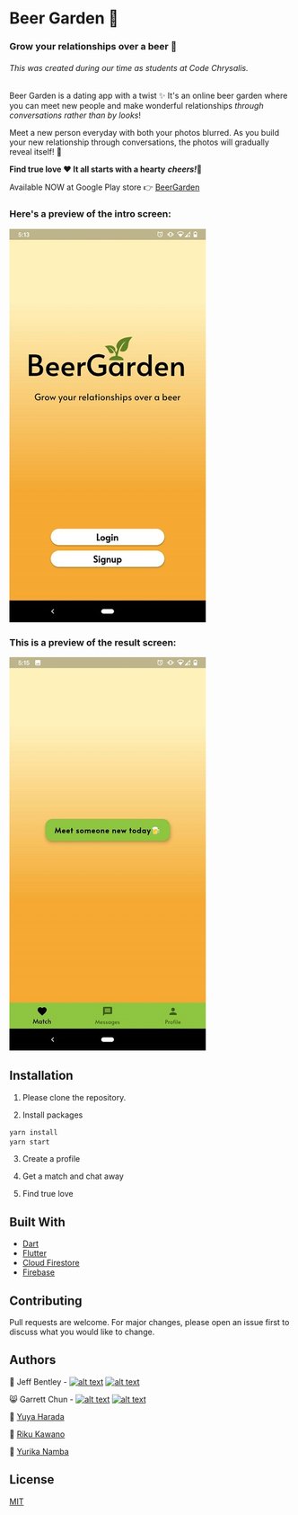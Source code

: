 # Beer Garden 🌱
### Grow your relationships over a beer 🍻

###### This was created during our time as students at Code Chrysalis.

Beer Garden is a dating app with a twist ✨ It's an online beer garden where you can meet new people and make wonderful relationships *through conversations rather than by looks*!

Meet a new person everyday with both your photos blurred. As you build your new relationship through conversations, the photos will gradually reveal itself! 🎉

**Find true love ♥️ It all starts with a hearty** ***cheers!***🍻 

Available NOW at Google Play store 👉 [BeerGarden](https://play.google.com/store/)

### Here's a preview of the intro screen:

![BeerGarden1](./images/welcome.jpg)

### This is a preview of the result screen:

![BeerGarden2](./images/match.jpg)


## Installation

1. Please clone the repository.

2. Install packages

```bash
yarn install
yarn start
```

3.  Create a profile

4.  Get a match and chat away

5.  Find true love

## Built With

- [Dart](https://dart.dev/)
- [Flutter](https://flutter.dev/)
- [Cloud Firestore](https://cloud.google.com/firestore)
- [Firebase](https://firebase.google.com/)

## Contributing

Pull requests are welcome. For major changes, please open an issue first to discuss what you would like to change.


## Authors

👻  Jeff Bentley - [![alt text][1.1]][1]       [![alt text][1.2]][2]

😸  Garrett Chun  -  [![alt text][1.1]][3]       [![alt text][1.2]][4]



🌝  [Yuya Harada](https://github.com/yuya-h-29)

🐸  [Riku Kawano](https://github.com/rikukawano)

🦄  [Yurika Namba](https://github.com/yurikanamba)

[1.1]: http://i.imgur.com/9I6NRUm.png
[1.2]: http://i.imgur.com/wWzX9uB.png

[1]: https://github.com/jbentleyjp
[2]: http://www.twitter.com/KapakahiCoder

[3]: http://www.github.com/Kapakahi
[4]: http://www.twitter.com/KapakahiCoder
[3]: http://www.github.com/Kapakahi
[2]: http://www.github.com/Kapakahi
[2]: http://www.github.com/Kapakahi
[2]: http://www.github.com/Kapakahi
[2]: http://www.github.com/Kapakahi




## License

[MIT](https://choosealicense.com/licenses/mit/)
